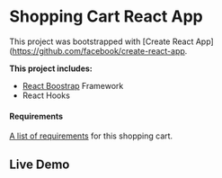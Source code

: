 # Shopping Cart React App

This project was bootstrapped with [Create React App](https://github.com/facebook/create-react-app.

**This project includes:**
- [React Boostrap](https://react-bootstrap.github.io/) Framework
- React Hooks


#### Requirements
[A list of requirements]((https://github.com/fedosejev/react-shopping-cart/blob/master/requirements/README.md)) for this shopping cart.

## Live Demo


